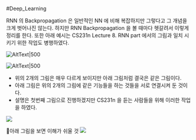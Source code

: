 #Deep_Learning 

RNN 의 Backpropagation 은 일반적인 NN 에 비해 복잡하지만 그렇다고 그 개념을 크게 벗어나진 않는다.
하지만 RNN Backpropagation 을 볼 때마다 헷갈려서 이렇게 정리를 한다.
또한 아래 예시는 CS231n Lecture 8. RNN part 에서의 그림과 일치 시키기 위한 작업도 병행하였다.


![AltText|500](_media-sync_resources/20240417T162533/20240417T162533_49160.png)


![AltText|500](_media-sync_resources/20240417T162533/20240417T162533_53344.png)

* 위의 2개의 그림은 매우 다르게 보이지만 아래 그림처럼 결국은 같은 그림이다.
* 아래 그림은 위의 2개의 그림에 같은 기능들을 하는 것들을 서로 연결시켜 둔 것이다.
* 설명은 첫번째 그림으로 진행하겠지만 CS231n 을 듣는 사람들을 위해 이러한 작업을 하였다.

![](_media-sync_resources/20240417T162533/20240417T162533_98475.png)


아래 그림을 보면 이해가 쉬울 것
![](_media-sync_resources/20240417T162533/20240417T162533_06565.png)
